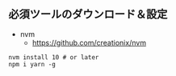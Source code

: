 ## 必須ツールのダウンロード＆設定

* nvm
  * https://github.com/creationix/nvm

```shell
nvm install 10 # or later
npm i yarn -g
```


